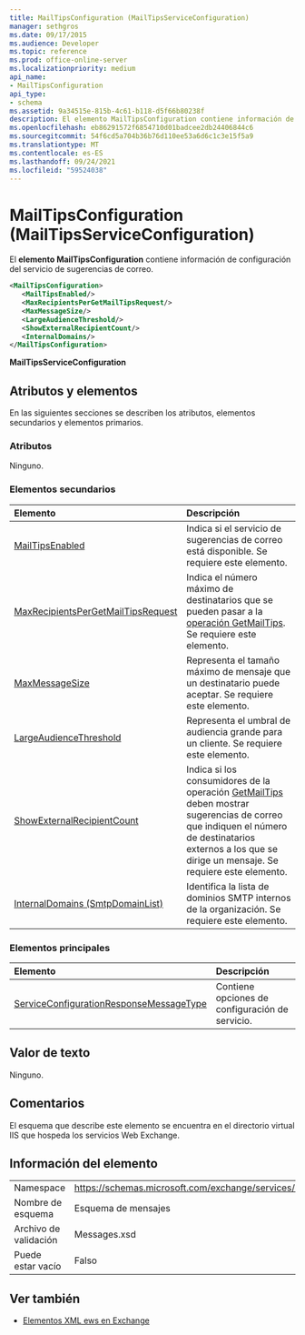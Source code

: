 ```yaml
---
title: MailTipsConfiguration (MailTipsServiceConfiguration)
manager: sethgros
ms.date: 09/17/2015
ms.audience: Developer
ms.topic: reference
ms.prod: office-online-server
ms.localizationpriority: medium
api_name:
- MailTipsConfiguration
api_type:
- schema
ms.assetid: 9a34515e-815b-4c61-b118-d5f66b80238f
description: El elemento MailTipsConfiguration contiene información de configuración del servicio de sugerencias de correo.
ms.openlocfilehash: eb86291572f6854710d01badcee2db24406844c6
ms.sourcegitcommit: 54f6cd5a704b36b76d110ee53a6d6c1c3e15f5a9
ms.translationtype: MT
ms.contentlocale: es-ES
ms.lasthandoff: 09/24/2021
ms.locfileid: "59524038"
---
```

# <a name="mailtipsconfiguration-mailtipsserviceconfiguration"></a>MailTipsConfiguration (MailTipsServiceConfiguration)

El **elemento MailTipsConfiguration** contiene información de configuración del servicio de sugerencias de correo. 
  
```XML
<MailTipsConfiguration>
   <MailTipsEnabled/>
   <MaxRecipientsPerGetMailTipsRequest/>
   <MaxMessageSize/>
   <LargeAudienceThreshold/>
   <ShowExternalRecipientCount/>
   <InternalDomains/>
</MailTipsConfiguration>
```

 **MailTipsServiceConfiguration**
## <a name="attributes-and-elements"></a>Atributos y elementos

En las siguientes secciones se describen los atributos, elementos secundarios y elementos primarios.
  
### <a name="attributes"></a>Atributos

Ninguno.
  
### <a name="child-elements"></a>Elementos secundarios

|**Elemento**|**Descripción**|
|:-----|:-----|
|[MailTipsEnabled](mailtipsenabled.md) <br/> |Indica si el servicio de sugerencias de correo está disponible. Se requiere este elemento.  <br/> |
|[MaxRecipientsPerGetMailTipsRequest](maxrecipientspergetmailtipsrequest.md) <br/> |Indica el número máximo de destinatarios que se pueden pasar a la [operación GetMailTips](getmailtips-operation.md). Se requiere este elemento.  <br/> |
|[MaxMessageSize](maxmessagesize.md) <br/> |Representa el tamaño máximo de mensaje que un destinatario puede aceptar. Se requiere este elemento.  <br/> |
|[LargeAudienceThreshold](largeaudiencethreshold.md) <br/> |Representa el umbral de audiencia grande para un cliente. Se requiere este elemento.  <br/> |
|[ShowExternalRecipientCount](showexternalrecipientcount.md) <br/> |Indica si los consumidores de la operación [GetMailTips](getmailtips-operation.md) deben mostrar sugerencias de correo que indiquen el número de destinatarios externos a los que se dirige un mensaje. Se requiere este elemento.  <br/> |
|[InternalDomains (SmtpDomainList)](internaldomains-smtpdomainlist.md) <br/> |Identifica la lista de dominios SMTP internos de la organización. Se requiere este elemento.  <br/> |
   
### <a name="parent-elements"></a>Elementos principales

|**Elemento**|**Descripción**|
|:-----|:-----|
|[ServiceConfigurationResponseMessageType](serviceconfigurationresponsemessagetype.md) <br/> |Contiene opciones de configuración de servicio.  <br/> |
   
## <a name="text-value"></a>Valor de texto

Ninguno.
  
## <a name="remarks"></a>Comentarios

El esquema que describe este elemento se encuentra en el directorio virtual IIS que hospeda los servicios Web Exchange.
  
## <a name="element-information"></a>Información del elemento

|||
|:-----|:-----|
|Namespace  <br/> |https://schemas.microsoft.com/exchange/services/2006/messages  <br/> |
|Nombre de esquema  <br/> |Esquema de mensajes  <br/> |
|Archivo de validación  <br/> |Messages.xsd  <br/> |
|Puede estar vacío  <br/> |Falso  <br/> |
   
## <a name="see-also"></a>Ver también



- [Elementos XML ews en Exchange](ews-xml-elements-in-exchange.md)

